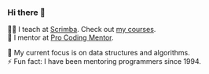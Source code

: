 ### Hi there 👋

🧑‍🏫 I teach at [Scrimba](https://scrimba.com/home?coupon=SHANT50). Check out [my courses](https://github.com/shantdashjian/my-courses).  
🔭 I mentor at [Pro Coding Mentor](https://procodingmentor.com/).

🌱 My current focus is on data structures and algorithms.     
⚡ Fun fact: I have been mentoring programmers since 1994.  
